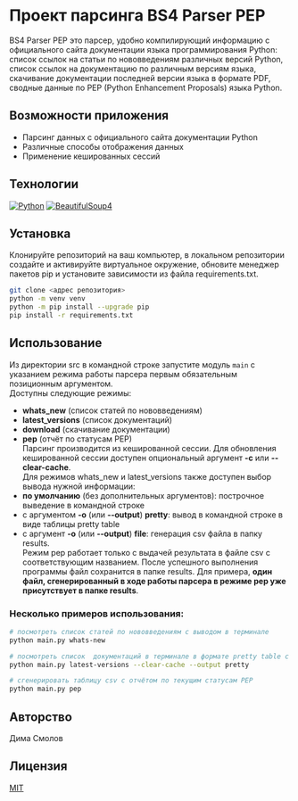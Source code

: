 # Проект парсинга BS4 Parser PEP

BS4 Parser PEP это парсер, удобно компилирующий информацию с официального сайта документации языка программирования Python: список ссылок на статьи по нововведениям различных версий Python, список ссылок на документацию по различным версиям языка, скачивание документации последней версии языка в формате PDF, сводные данные по PEP (Python Enhancement Proposals) языка Python.

## Возможности приложения

- Парсинг данных с официального сайта документации Python
- Различные способы отображения данных
- Применение кешированных сессий

## Технологии

[![Python][Python-badge]][Python-url]
[![BeautifulSoup4][BeautifulSoup4-badge]][BeautifulSoup4-url]

## Установка

Клонируйте репозиторий на ваш компьютер, в локальном репозитории создайте и активируйте виртуальное окружение, обновите менеджер пакетов pip и установите зависимости из файла requirements.txt.

```bash
git clone <адрес репозитория>
python -m venv venv
python -m pip install --upgrade pip
pip install -r requirements.txt
```

## Использование

Из директории src в командной строке запустите модуль `main` с указанием режима работы парсера первым обязательным позиционным аргументом. <br>
Доступны следующие режимы:
- **whats_new** (список статей по нововведениям)
- **latest_versions** (список документаций)
- **download** (скачивание документации)
- **pep** (отчёт по статусам PEP) <br>
Парсинг производится из кешированной сессии. Для обновления кешированной сессии доступен опциональный аргумент **-c** или **--clear-cache**. <br>
Для режимов whats_new и latest_versions также доступен выбор вывода нужной информации: <br>
- **по умолчанию** (без дополнительных аргументов): построчное выведение в командной строке
- с аргументом **-o** (или **--output**) **pretty**: вывод в командной строке в виде таблицы pretty table
- с аргумент **-o** (или **--output**) **file**: генерация csv файла в папку results. <br>
Режим pep работает только с выдачей результата в файле csv с соответствующим названием. После успешного выполнения программы файл сохранится в папке results. Для примера, **один файл, сгенерированный в ходе работы парсера в режиме pep уже присутствует в папке results**.

### Несколько примеров использования:

```bash
# посмотреть список статей по нововведениям с выводом в терминале
python main.py whats-new

# посмотреть список  документаций в терминале в формате pretty table с предварительной отчисткой кеша (данные заново загрузятся из Интернета)
python main.py latest-versions --clear-cache --output pretty

# сгенерировать таблицу csv с отчётом по текущим статусам PEP
python main.py pep
```

## Авторство

Дима Смолов

## Лицензия

[MIT](https://choosealicense.com/licenses/mit/)

<!-- MARKDOWN LINKS & BADGES -->

[Python-url]: https://www.python.org/
[Python-badge]: https://img.shields.io/badge/Python-3776AB?style=for-the-badge&logo=python&logoColor=white

[BeautifulSoup4-url]: https://www.crummy.com/software/BeautifulSoup/
[BeautifulSoup4-badge]: https://img.shields.io/badge/BeautifulSoup4-80B5DA?style=for-the-badge
